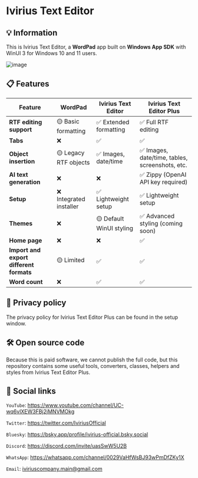 # Ivirius Text Editor

## 💡 Information

This is Ivirius Text Editor, a **WordPad** app built on **Windows App SDK** with WinUI 3 for Windows 10 and 11 users.

![image](https://github.com/user-attachments/assets/211b1c3a-950e-452b-a8a7-3f3e18a6a864)

## 📋 Features

| Feature                 | WordPad                  | Ivirius Text Editor                      | Ivirius Text Editor Plus          |
| ----------------------- | ------------------------ | ---------------------------------------- | --------------------------------- |
| **RTF editing support** | 🟡 Basic formatting      | ✅ Extended formatting                  | ✅ Full RTF editing               |
| **Tabs**                | ❌                       | ✅                                      | ✅                                |
| **Object insertion**    | 🟡 Legacy RTF objects    | ✅ Images, date/time                    | ✅ Images, date/time, tables, screenshots, etc. |
| **AI text generation**  | ❌                        | ❌                                     | ✅ Zippy (OpenAI API key required) |
| **Setup**               | ❌ Integrated installer   | ✅ Lightweight setup                   | ✅ Lightweight setup               |
| **Themes**              | ❌                        | 🟡 Default WinUI styling               | ✅ Advanced styling (coming soon) |
| **Home page**           | ❌                        | ❌                                     | ✅                                |
| **Import and export different formats** | 🟡 Limited        | ✅                                     | ✅                                |
| **Word count**          | ❌                        | ✅                                     | ✅                                |

## 🔐 Privacy policy

The privacy policy for Ivirius Text Editor Plus can be found in the setup window.

## 🛠️ Open source code

Because this is paid software, we cannot publish the full code, but this repository contains some useful tools, converters, classes, helpers and styles from Ivirius Text Editor Plus.

## 💬 Social links

`YouTube`: https://www.youtube.com/channel/UC-wq6vlXEW3FBj2jMNVMOkg

`Twitter`: https://twitter.com/IviriusOfficial

`Bluesky`: https://bsky.app/profile/ivirius-official.bsky.social

`Discord`: https://discord.com/invite/uasSwW5U2B

`WhatsApp`: https://whatsapp.com/channel/0029VaHfWsBJ93wPmDfZKy1X

`Email`: iviriuscompany.main@gmail.com
